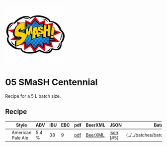 ![logo](./05_SMaSH_Centennial.jpeg)

# 05 SMaSH Centennial

Recipe for a 5 L batch size.

## Recipe

|    | Style | ABV | IBU | EBC | pdf | BeerXML | JSON | Batches |
|----|-------|-----|-----|-----|-----|---------|------|---------|
|    | American Pale Ale | 5.4 % | 38 | 9 | [pdf](./05_SMaSH_Centennial.pdf) | [BeerXML](./05_SMaSH_Centennial.xml) | [json](./05_SMaSH_Centennial.json) [#5] | (../../batches/batch_5/README.md) |
